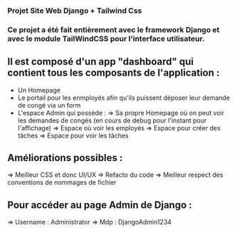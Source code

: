 ### Projet Site Web Django + Tailwind Css

### Ce projet a été fait entièrement avec le framework Django et avec le module TailWindCSS pour l'interface utilisateur. 

## Il est composé d'un app "dashboard" qui contient tous les composants de l'application : 
- Un Homepage
- Le portail pour les enmployés afin qu'ils puissent déposer leur demande de congé via un form
- L'espace Admin qui possède : 
=> Sa propre Homepage où on peut voir les demandes de congés (en cours de debug pour l'instant pour l'affichage)
=> Espace où voir les employés
=> Espace pour créer des tâches
=> Espace pour voir les tâches

## Améliorations possibles : 
=> Meilleur CSS et donc UI/UX
=> Refacto du code
=> Meilleur respect des conventions de nommages de fichier

## Pour accéder au page Admin de Django : 
=> Username : Administrator
=> Mdp : DjangoAdmin1234
